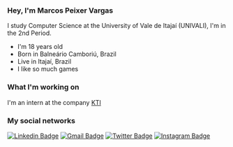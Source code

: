 ### Hey, I'm Marcos Peixer Vargas

 I study Computer Science at the University of Vale de Itajaí (UNIVALI), I'm in the 2nd Period. 
 
 - I'm 18 years old 
 - Born in Balneário Camboriú, Brazil
 - Live in Itajaí, Brazil
 - I like so much games

### What I'm working on

I'm an intern at the company [KTI](https://kti.inf.br)

### My social networks

[![Linkedin Badge](https://img.shields.io/badge/-LinkedIn-blue?style=flat-square&logo=Linkedin&logoColor=white&link=https://www.linkedin.com/in/marcos-peixer-vargas-2b3bb01b0/)](https://www.linkedin.com/in/marcos-peixer-vargas-2b3bb01b0/) 
[![Gmail Badge](https://img.shields.io/badge/-Gmail-c14438?style=flat-square&logo=Gmail&logoColor=white&link=mailto:marcospv.mp@gmail.com)](mailto:marcospv.mp@gmail.com) 
[![Twitter Badge](https://img.shields.io/badge/-Twitter-1ca0f1?style=flat-square&labelColor=1ca0f1&logo=twitter&logoColor=white&link=https://twitter.com/MarcosPeixer)](https://twitter.com/MarcosPeixer) 
[![Instagram Badge](https://img.shields.io/badge/-Instagram-violet?style=flat-square&logo=Instagram&logoColor=white&link=https://www.instagram.com/marcos_peixer/)
](https://www.instagram.com/marcos_peixer/)
